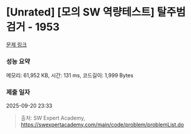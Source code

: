 # [Unrated] [모의 SW 역량테스트] 탈주범 검거 - 1953 

[문제 링크](https://swexpertacademy.com/main/code/problem/problemDetail.do?contestProbId=AV5PpLlKAQ4DFAUq) 

### 성능 요약

메모리: 61,952 KB, 시간: 131 ms, 코드길이: 1,999 Bytes

### 제출 일자

2025-09-20 23:33



> 출처: SW Expert Academy, https://swexpertacademy.com/main/code/problem/problemList.do